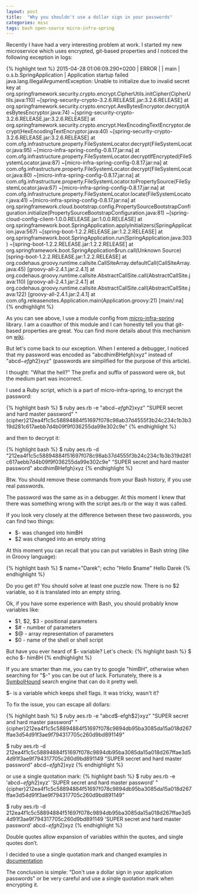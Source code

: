 ```yaml
---
layout: post
title:  "Why you shouldn't use a dollar sign in your passwords"
categories: misc
tags: bash open-source micro-infra-spring
---
```

Recently I have had a very interesting problem at work. I started my new microservice which uses encrypted,
git-based properties and I noticed the following exception in logs:

{% highlight text %}
2015-04-28 01:06:09.290+0200 | ERROR |  | main | o.s.b.SpringApplication | Application startup failed
java.lang.IllegalArgumentException: Unable to initialize due to invalid secret key
	at org.springframework.security.crypto.encrypt.CipherUtils.initCipher(CipherUtils.java:110) ~[spring-security-crypto-3.2.6.RELEASE.jar:3.2.6.RELEASE]
	at org.springframework.security.crypto.encrypt.AesBytesEncryptor.decrypt(AesBytesEncryptor.java:74) ~[spring-security-crypto-3.2.6.RELEASE.jar:3.2.6.RELEASE]
	at org.springframework.security.crypto.encrypt.HexEncodingTextEncryptor.decrypt(HexEncodingTextEncryptor.java:40) ~[spring-security-crypto-3.2.6.RELEASE.jar:3.2.6.RELEASE]
	at com.ofg.infrastructure.property.FileSystemLocator.decrypt(FileSystemLocator.java:95) ~[micro-infra-spring-config-0.8.17.jar:na]
	at com.ofg.infrastructure.property.FileSystemLocator.decryptIfEncrypted(FileSystemLocator.java:87) ~[micro-infra-spring-config-0.8.17.jar:na]
	at com.ofg.infrastructure.property.FileSystemLocator.decrypt(FileSystemLocator.java:80) ~[micro-infra-spring-config-0.8.17.jar:na]
	at com.ofg.infrastructure.property.FileSystemLocator.toPropertySource(FileSystemLocator.java:67) ~[micro-infra-spring-config-0.8.17.jar:na]
	at com.ofg.infrastructure.property.FileSystemLocator.locate(FileSystemLocator.java:41) ~[micro-infra-spring-config-0.8.17.jar:na]
	at org.springframework.cloud.bootstrap.config.PropertySourceBootstrapConfiguration.initialize(PropertySourceBootstrapConfiguration.java:81) ~[spring-cloud-config-client-1.0.0.RELEASE.jar:1.0.0.RELEASE]
	at org.springframework.boot.SpringApplication.applyInitializers(SpringApplication.java:567) ~[spring-boot-1.2.2.RELEASE.jar:1.2.2.RELEASE]
	at org.springframework.boot.SpringApplication.run(SpringApplication.java:303) ~[spring-boot-1.2.2.RELEASE.jar:1.2.2.RELEASE]
	at org.springframework.boot.SpringApplication$run.call(Unknown Source) [spring-boot-1.2.2.RELEASE.jar:1.2.2.RELEASE]
	at org.codehaus.groovy.runtime.callsite.CallSiteArray.defaultCall(CallSiteArray.java:45) [groovy-all-2.4.1.jar:2.4.1]
	at org.codehaus.groovy.runtime.callsite.AbstractCallSite.call(AbstractCallSite.java:110) [groovy-all-2.4.1.jar:2.4.1]
	at org.codehaus.groovy.runtime.callsite.AbstractCallSite.call(AbstractCallSite.java:122) [groovy-all-2.4.1.jar:2.4.1]
	at com.ofg.releasenotes.Application.main(Application.groovy:21) [main/:na]
{% endhighlight %}

As you can see above, I use a module config from [micro-infra-spring][micro-infra-spring-github] library.
I am a coauthor of this module and I can honestly tell you that git-based properties are great.
You can find more details about this mechanism on [wiki][micro-infra-spring-config-wiki].

But let's come back to our exception. When I entered a debugger, I noticed that my password was
encoded as "abcdhimBHefgh}xyz" instead of "abcd$-efgh$2}xyz" (passwords are simplified for the
purpose of this article).

I thought: "What the hell?" The prefix and suffix of password were ok, but the medium part was incorrect.

I used a Ruby script, which is a part of micro-infra-spring, to encrypt the password:

{% highlight bash %}
$ ruby aes.rb -e "abcd$-efgh$2}xyz" "SUPER secret and hard master password"
"{cipher}212ea4f1c5c58894884f51697f078c98ab37d4555f3b24c234c1b3b319d281c617aebb7d4b09f9f036255da99e302c9e"
{% endhighlight %}

and then to decrypt it:

{% highlight bash %} 
$ ruby aes.rb -d "212ea4f1c5c58894884f51697f078c98ab37d4555f3b24c234c1b3b319d281c617aebb7d4b09f9f036255da99e302c9e"  "SUPER secret and hard master password"
abcdhimBHefgh}xyz
{% endhighlight %}

Btw. You should remove these commands from your Bash history, if you use real passwords.

The password was the same as in a debugger. At this moment I knew that there was something wrong with
the script aes.rb or the way it was called. 

If you look very closely at the difference between these two passwords, you can find two things:

* $- was changed into himBH
* $2 was changed into an empty string

At this moment you can recall that you can put variables in Bash string (like in Groovy language):

{% highlight bash %}
$ name="Darek"; echo "Hello $name"
Hello Darek
{% endhighlight %}

Do you get it? You should solve at least one puzzle now. There is no $2 variable, so it is translated
into an empty string.

Ok, if you have some experience with Bash, you should probably know variables like:

* $1, $2, $3 - positional parameters
* $# - number of parameters
* $@ - array representation of parameters
* $0 - name of the shell or shell script

But have you ever heard of $- variable? Let's check: 
{% highlight bash %}
$ echo $-
himBH
{% endhighlight %}

If you are smarter than me, you can try to google "himBH", otherwise when searching for "$-" you
can be out of luck. Fortunately, there is a [SymbolHound][symbol-hound] search engine that
can do it pretty well.

$- is a variable which keeps shell flags. It was tricky, wasn't it?

To fix the issue, you can escape all dollars:

{% highlight bash %} 
$ ruby aes.rb -e "abcd\$-efgh\$2}xyz" "SUPER secret and hard master password"
"{cipher}212ea4f1c5c58894884f51697f078c9894db95ba3085da15a018d267ffae3d54d91f3ae9f794317705c260d9bd891149"

$ ruby aes.rb -d 212ea4f1c5c58894884f51697f078c9894db95ba3085da15a018d267ffae3d54d91f3ae9f794317705c260d9bd891149  "SUPER secret and hard master password"
abcd$-efgh$2}xyz
{% endhighlight %}

or use a single quotation mark:
{% highlight bash %} 
$ ruby aes.rb -e 'abcd$-efgh$2}xyz' 'SUPER secret and hard master password'
"{cipher}212ea4f1c5c58894884f51697f078c9894db95ba3085da15a018d267ffae3d54d91f3ae9f794317705c260d9bd891149"

$ ruby aes.rb -d 212ea4f1c5c58894884f51697f078c9894db95ba3085da15a018d267ffae3d54d91f3ae9f794317705c260d9bd891149  'SUPER secret and hard master password'
abcd$-efgh$2}xyz
{% endhighlight %}
 
Double quotes allow expansion of variables within the quotes, and single quotes don’t.

I decided to use a single quotation mark and changed examples in [documentation][micro-infra-spring-config-wiki]

The conclusion is simple: "Don't use a dollar sign in your application passwords" or be very careful
and use a single quotation mark when encrypting it.

[micro-infra-spring-github]:   https://github.com/4finance/micro-infra-spring
[micro-infra-spring-config-wiki]: https://github.com/4finance/micro-infra-spring/wiki/Centralized-configuration-management
[symbol-hound]: http://symbolhound.com